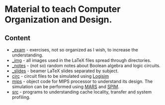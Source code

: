 # Material to teach Computer Organization and Design.

## Content

- [_exam](_exam/) - exercises, not so organized as I wish, to increase the understanding.
- [_img](_img) - all images used in the LaTeX files spread through directories.
- [_notes](_notes) - (not so) random notes about Boolean algebra and logic circuits.
- [_slides](_slides) - beamer LaTeX slides separated by subject.
- [circ](_circ) - circuit files to be simulated using [Logisim](http://www.cburch.com/logisim/index.html)
- [mips](mips) - object code for MIPS processor to understand its design. The simulation can be performed
  	         using [MARS](http://courses.missouristate.edu/KenVollmar/mars/) and
		 [SPIM](http://courses.missouristate.edu/KenVollmar/mars/).
- [src](src) - programs to understanding cache locality, transfer and system profiling.		 

